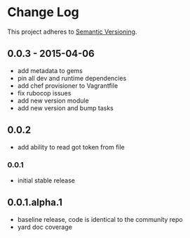 # Change Log
This project adheres to [Semantic Versioning](http://semver.org/).

## 0.0.3 - 2015-04-06

* add metadata to gems
* pin all dev and runtime dependencies
* add chef provisioner to Vagrantfile
* fix rubocop issues
* add new version module
* add new version and bump tasks

## 0.0.2
* add ability to read got token from file

### 0.0.1
* initial stable release

## 0.0.1.alpha.1
* baseline release, code is identical to the community repo
* yard doc coverage








